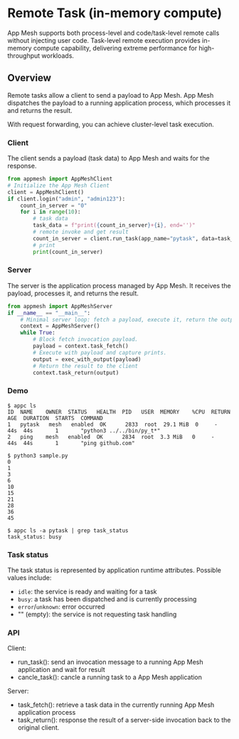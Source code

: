 # Remote Task (in-memory compute)

App Mesh supports both process-level and code/task-level remote calls without injecting user code. Task-level remote execution provides in-memory compute capability, delivering extreme performance for high-throughput workloads.

## Overview

Remote tasks allow a client to send a payload to App Mesh. App Mesh dispatches the payload to a running application process, which processes it and returns the result.

With request forwarding, you can achieve cluster-level task execution.

### Client

The client sends a payload (task data) to App Mesh and waits for the response.

```python
from appmesh import AppMeshClient
# Initialize the App Mesh Client
client = AppMeshClient()
if client.login("admin", "admin123"):
    count_in_server = "0"
    for i in range(10):
        # task data
        task_data = f"print({count_in_server}+{i}, end='')"
        # remote invoke and get result
        count_in_server = client.run_task(app_name="pytask", data=task_data)
        # print
        print(count_in_server)
```

### Server

The server is the application process managed by App Mesh. It receives the payload, processes it, and returns the result.

```python
from appmesh import AppMeshServer
if __name__ == "__main__":
    # Minimal server loop: fetch a payload, execute it, return the output.
    context = AppMeshServer()
    while True:
        # Block fetch invocation payload.
        payload = context.task_fetch()
        # Execute with payload and capture prints.
        output = exec_with_output(payload)
        # Return the result to the client
        context.task_return(output)

```

### Demo

```shell
$ appc ls
ID  NAME    OWNER  STATUS   HEALTH  PID   USER  MEMORY    %CPU  RETURN  AGE  DURATION  STARTS  COMMAND
1   pytask   mesh   enabled  OK      2833  root  29.1 MiB  0     -       44s  44s       1       "python3 ../../bin/py_t*"
2   ping    mesh   enabled  OK      2834  root  3.3 MiB   0     -       44s  44s       1       "ping github.com"

$ python3 sample.py
0
1
3
6
10
15
21
28
36
45

$ appc ls -a pytask | grep task_status
task_status: busy
```

### Task status

The task status is represented by application runtime attributes. Possible values include:

- `idle`: the service is ready and waiting for a task
- `busy`: a task has been dispatched and is currently processing
- `error`/`unknown`: error occurred
- "" (empty): the service is not requesting task handling

### API

Client:

- run_task(): send an invocation message to a running App Mesh application and wait for result
- cancle_task(): cancle a running task to a App Mesh application

Server:

- task_fetch(): retrieve a task data in the currently running App Mesh application process
- task_return(): response the result of a server-side invocation back to the original client.
